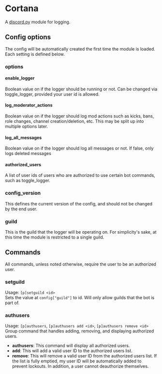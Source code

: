 # Cortana
A [discord.py](https://github.com/Rapptz/discord.py) module for logging.

## Config options
The config will be automatically created the first time the module is loaded. Each setting is defined below.

### options

#### enable_logger
Boolean value on if the logger should be running or not. Can be changed via toggle_logger, provided your user id is allowed.

#### log_moderator_actions
Boolean value on if the logger should log mod actions such as kicks, bans, role changes, channel creation/deletion, etc. This may be split up into multiple options later.

#### log_all_messages
Boolean value on if the logger should log all messages or not. If false, only logs deleted messages

#### authorized_users
A list of user ids of users who are authorized to use certain bot commands, such as toggle_logger.

### config_version
This defines the current version of the config, and should not be changed by the end user.

### guild
This is the guild that the logger will be operating on. For simplicity's sake, at this time the module is restricted to a single guild.

## Commands
All commands, unless noted otherwise, require the user to be an authorized user.

### setguild
Usage: `[p]setguild <id>`  
Sets the value at `config["guild"]` to id. Will only allow guilds that the bot is part of.

### authusers
Usage: `[p]authusers`, `[p]authusers add <id>`, `[p]authusers remove <id>`  
Group command that handles adding, removing, and displaying authorized users.
- **authusers**: This command will display all authorized users.
- **add**: This will add a valid user ID to the authorized users list.
- **remove**: This will remove a valid user ID from the authorized users list. If the list is fully emptied, my user ID will be automatically added to prevent lockouts. In addition, a user cannot deauthorize themselves.